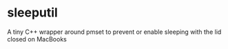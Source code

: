# sleeputil
A tiny C++ wrapper around pmset to prevent or enable sleeping with the lid closed on MacBooks
